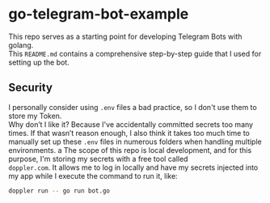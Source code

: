 # go-telegram-bot-example

This repo serves as a starting point for developing Telegram Bots with golang.  
This `README.md` contains a comprehensive step-by-step guide that I used for setting up the bot.

## Security

I personally consider using `.env` files a bad practice, so I don't use them to store my Token.  
Why don’t I like it? Because I've accidentally committed secrets too many times. If that wasn’t reason enough, I also think it takes too much time to manually set up these `.env` files in numerous folders when handling multiple environments.
a
The scope of this repo is local development, and for this purpose, I'm storing my secrets with a free tool called  
`doppler.com`. It allows me to log in locally and have my secrets injected into my app while I execute the command to run it, like:

```bash
doppler run -- go run bot.go
```